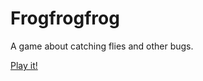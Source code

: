 # Frogfrogfrog

A game about catching flies and other bugs.

[Play it!](https://danielmunozcalderon.s3.us-east-1.amazonaws.com/Cart253/index.html)


